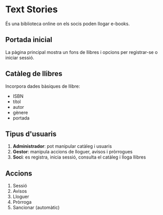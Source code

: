 # Text Stories

És una biblioteca online on els socis poden llogar e-books.

## Portada inicial

La pàgina principal mostra un fons de llibres i opcions per registrar-se o iniciar sessió.

## Catàleg de llibres

Incorpora dades bàsiques de llibre:
- ISBN
- títol
- autor
- gènere
- portada

## Tipus d'usuaris

1. **Administrador**: pot manipular catàleg i usuaris
2. **Gestor**: manipula accions de lloguer, avisos i pròrrogues
3. **Soci**: es registra, inicia sessió, consulta el catàleg i lloga llibres


## Accions

1. Sessió
2. Avisos
3. Lloguer
4. Pròrroga
5. Sancionar (automàtic)